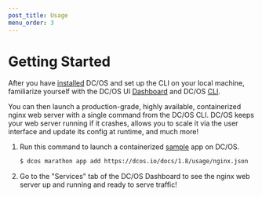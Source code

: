 ```yaml
---
post_title: Usage
menu_order: 3
---
```


# Getting Started
After you have [installed](/docs/1.9/administration/installing/) DC/OS and set up the CLI on your local machine, familiarize yourself with the DC/OS UI [Dashboard](/docs/1.9/usage/webinterface/) and DC/OS [CLI](/docs/1.9/usage/cli/).

You can then launch a production-grade, highly available, containerized nginx web server with a single command from the DC/OS CLI. DC/OS keeps your web server running if it crashes, allows you to scale it via the user interface and update its config at runtime, and much more!

1.  Run this command to launch a containerized [sample](https://dcos.io/docs/1.8/usage/nginx.json) app on DC/OS.

    ```bash
    $ dcos marathon app add https://dcos.io/docs/1.8/usage/nginx.json
    ```

1.  Go to the "Services" tab of the DC/OS Dashboard to see the nginx web server up and running and ready to serve traffic!



